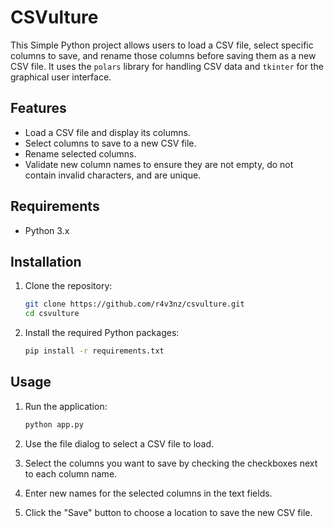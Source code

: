 # CSVulture

This Simple Python project allows users to load a CSV file, select specific columns to save, and rename those columns before saving them as a new CSV file. It uses the `polars` library for handling CSV data and `tkinter` for the graphical user interface.

## Features

- Load a CSV file and display its columns.
- Select columns to save to a new CSV file.
- Rename selected columns.
- Validate new column names to ensure they are not empty, do not contain invalid characters, and are unique.

## Requirements

- Python 3.x

## Installation

1. Clone the repository:
    ```bash
    git clone https://github.com/r4v3nz/csvulture.git
    cd csvulture
    ```

2. Install the required Python packages:
    ```bash
    pip install -r requirements.txt
    ```

## Usage

1. Run the application:
    ```bash
    python app.py
    ```

2. Use the file dialog to select a CSV file to load.

3. Select the columns you want to save by checking the checkboxes next to each column name.

4. Enter new names for the selected columns in the text fields.

5. Click the "Save" button to choose a location to save the new CSV file.
